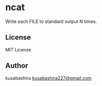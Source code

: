 ncat
====

Write each FILE to standard output N times.

License
-------

MIT License

Author
------

kusabashira <kusabashira227@gmail.com>
